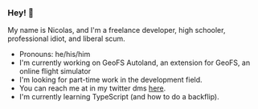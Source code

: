 ### Hey! 👋

My name is Nicolas, and I'm a freelance developer, high schooler, professional idiot, and liberal scum.

- Pronouns: he/his/him
- I'm currently working on GeoFS Autoland, an extension for GeoFS, an online flight simulator
- I'm looking for part-time work in the development field.
- You can reach me at in my twitter dms [here](https://twitter.com/nrod_06).
- I'm currently learning TypeScript (and how to do a backflip).

<!--
**nicolas377/nicolas377** is a ✨ _special_ ✨ repository because its `README.md` (this file) appears on your GitHub profile.

Here are some ideas to get you started:

- 🔭 I’m currently working on ...
- 🌱 I’m currently learning ...
- 👯 I’m looking to collaborate on ...
- 🤔 I’m looking for help with ...
- 💬 Ask me about ...
- 📫 How to reach me: ...
- 😄 Pronouns: ...
- ⚡ Fun fact: ...
-->
